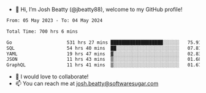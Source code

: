 - 👋 Hi, I’m Josh Beatty (@jbeatty88), welcome to my GitHub profile!

<!--START_SECTION:waka-->

```txt
From: 05 May 2023 - To: 04 May 2024

Total Time: 700 hrs 6 mins

Go                    531 hrs 27 mins ███████████████████░░░░░░   75.91 %
SQL                   54 hrs 40 mins  ██░░░░░░░░░░░░░░░░░░░░░░░   07.81 %
YAML                  19 hrs 47 mins  ▓░░░░░░░░░░░░░░░░░░░░░░░░   02.83 %
JSON                  11 hrs 43 mins  ▒░░░░░░░░░░░░░░░░░░░░░░░░   01.68 %
GraphQL               11 hrs 41 mins  ▒░░░░░░░░░░░░░░░░░░░░░░░░   01.67 %
```

<!--END_SECTION:waka-->

- 💞️ I would love to collaborate!
- 📫 You can reach me at josh.beatty@softwaresugar.com

<!---
jbeatty88/jbeatty88 is a ✨ special ✨ repository because its `README.md` (this file) appears on your GitHub profile.
You can click the Preview link to take a look at your changes.
--->
